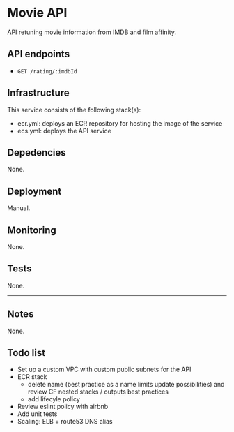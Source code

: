 # Movie API

API retuning movie information from IMDB and film affinity.

## API endpoints

- `GET /rating/:imdbId`

## Infrastructure

This service consists of the following stack(s):

- ecr.yml: deploys an ECR repository for hosting the image of the service
- ecs.yml: deploys the API service

## Depedencies

None.

## Deployment

Manual.

## Monitoring

None.

## Tests

None.

---

## Notes

None.

## Todo list

* Set up a custom VPC with custom public subnets for the API
* ECR stack 
    - delete name (best practice as a name limits update possibilities) and review CF nested stacks / outputs best practices
    - add lifecyle policy
* Review eslint policy with airbnb
* Add unit tests
* Scaling: ELB + route53 DNS alias